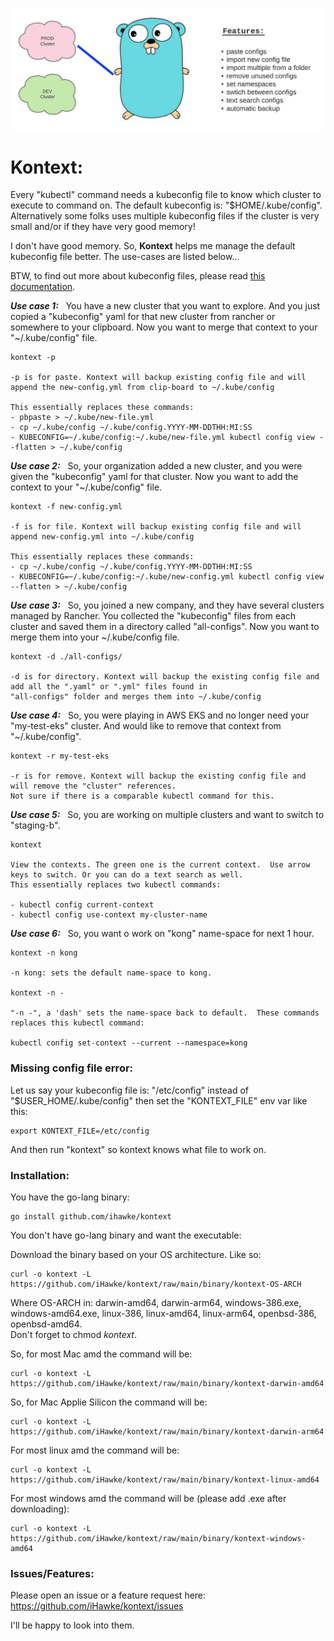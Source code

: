 &nbsp; &nbsp; &nbsp; &nbsp; &nbsp; &nbsp; &nbsp; &nbsp; &nbsp; &nbsp; &nbsp; &nbsp; &nbsp;
![](./image/kontext.gif?raw=true "")

<h1>Kontext:</h1>

Every "kubectl" command needs a kubeconfig file to know which cluster to execute to command on.  The default kubeconfig is: "$HOME/.kube/config".  Alternatively some folks uses multiple kubeconfig files if the cluster is very small and/or if they have very good memory!

I don't have good memory.  So, **Kontext** helps me manage the default kubeconfig file better.  The use-cases are listed below...

BTW, to find out more about kubeconfig files, please read [this documentation](https://kubernetes.io/docs/tasks/access-application-cluster/configure-access-multiple-clusters/).


_**Use case 1:**_ &nbsp; You have a new cluster that you want to explore.  And you just copied a "kubeconfig" yaml for that new cluster from rancher or somewhere to your clipboard.  Now you want to merge that context to your "~/.kube/config" file.

    kontext -p 

    -p is for paste. Kontext will backup existing config file and will append the new-config.yml from clip-board to ~/.kube/config

    This essentially replaces these commands:
    - pbpaste > ~/.kube/new-file.yml
    - cp ~/.kube/config ~/.kube/config.YYYY-MM-DDTHH:MI:SS
    - KUBECONFIG=~/.kube/config:~/.kube/new-file.yml kubectl config view --flatten > ~/.kube/config


_**Use case 2:**_ &nbsp; So, your organization added a new cluster, and you were given the "kubeconfig" yaml for that cluster.  Now you want to add the context to your "~/.kube/config" file.

    kontext -f new-config.yml

    -f is for file. Kontext will backup existing config file and will append new-config.yml into ~/.kube/config

    This essentially replaces these commands:
    - cp ~/.kube/config ~/.kube/config.YYYY-MM-DDTHH:MI:SS
    - KUBECONFIG=~/.kube/config:~/.kube/new-config.yml kubectl config view --flatten > ~/.kube/config


_**Use case 3:**_ &nbsp; So, you joined a new company, and they have several clusters managed by Rancher.  You collected the "kubeconfig" files from each cluster and saved them in a directory called "all-configs".  Now you want to merge them into your ~/.kube/config file.

    kontext -d ./all-configs/

    -d is for directory. Kontext will backup the existing config file and add all the ".yaml" or ".yml" files found in 
    "all-configs" folder and merges them into ~/.kube/config


_**Use case 4:**_ &nbsp; So, you were playing in AWS EKS and no longer need your "my-test-eks" cluster.  And would like to remove that context from "~/.kube/config".

    kontext -r my-test-eks
    
    -r is for remove. Kontext will backup the existing config file and will remove the "cluster" references.  
    Not sure if there is a comparable kubectl command for this.


_**Use case 5:**_ &nbsp; So, you are working on multiple clusters and want to switch to "staging-b".

    kontext 

    View the contexts. The green one is the current context.  Use arrow keys to switch. Or you can do a text search as well.
    This essentially replaces two kubectl commands:

    - kubectl config current-context 
    - kubectl config use-context my-cluster-name


_**Use case 6:**_ &nbsp; So, you want o work on "kong" name-space for next 1 hour.

    kontext -n kong

    -n kong: sets the default name-space to kong.

    kontext -n -

    "-n -", a 'dash' sets the name-space back to default.  These commands replaces this kubectl command:

    kubectl config set-context --current --namespace=kong


<h3>Missing config file error:</h3>

Let us say your kubeconfig file is: "/etc/config" instead of "$USER_HOME/.kube/config" then set the "KONTEXT_FILE" env var like this:

    export KONTEXT_FILE=/etc/config

And then run "kontext" so kontext knows what file to work on.

<h3> Installation: </h3>

You have the go-lang binary:

    go install github.com/ihawke/kontext

You don't have go-lang binary and want the executable:

Download the binary based on your OS architecture. Like so: 

    curl -o kontext -L https://github.com/iHawke/kontext/raw/main/binary/kontext-OS-ARCH

Where OS-ARCH in:  darwin-amd64, darwin-arm64, windows-386.exe, windows-amd64.exe, linux-386, linux-amd64, linux-arm64, openbsd-386, openbsd-amd64.  
Don't forget to chmod _kontext_.

So, for most Mac amd the command will be:

    curl -o kontext -L https://github.com/iHawke/kontext/raw/main/binary/kontext-darwin-amd64

So, for Mac Applie Silicon the command will be:

    curl -o kontext -L https://github.com/iHawke/kontext/raw/main/binary/kontext-darwin-arm64

For most linux amd the command will be:

    curl -o kontext -L https://github.com/iHawke/kontext/raw/main/binary/kontext-linux-amd64

For most windows amd the command will be (please add .exe after downloading):

    curl -o kontext -L https://github.com/iHawke/kontext/raw/main/binary/kontext-windows-amd64

<h3> Issues/Features: </h3>

Please open an issue or a feature request here:  https://github.com/iHawke/kontext/issues

I'll be happy to look into them.
